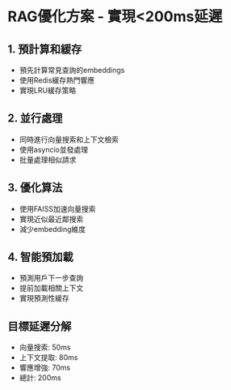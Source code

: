 # RAG優化方案 - 實現<200ms延遲

## 1. 預計算和緩存
- 預先計算常見查詢的embeddings
- 使用Redis緩存熱門響應
- 實現LRU緩存策略

## 2. 並行處理
- 同時進行向量搜索和上下文檢索
- 使用asyncio並發處理
- 批量處理相似請求

## 3. 優化算法
- 使用FAISS加速向量搜索
- 實現近似最近鄰搜索
- 減少embedding維度

## 4. 智能預加載
- 預測用戶下一步查詢
- 提前加載相關上下文
- 實現預測性緩存

## 目標延遲分解
- 向量搜索: 50ms
- 上下文提取: 80ms
- 響應增強: 70ms
- 總計: 200ms
